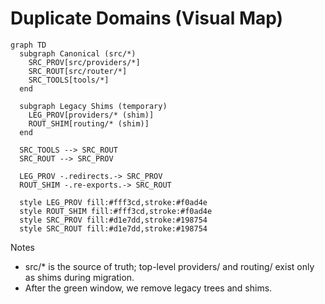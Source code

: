# Duplicate Domains (Visual Map)

```mermaid
graph TD
  subgraph Canonical (src/*)
    SRC_PROV[src/providers/*]
    SRC_ROUT[src/router/*]
    SRC_TOOLS[tools/*]
  end

  subgraph Legacy Shims (temporary)
    LEG_PROV[providers/* (shim)]
    ROUT_SHIM[routing/* (shim)]
  end

  SRC_TOOLS --> SRC_ROUT
  SRC_ROUT --> SRC_PROV

  LEG_PROV -.redirects.-> SRC_PROV
  ROUT_SHIM -.re-exports.-> SRC_ROUT

  style LEG_PROV fill:#fff3cd,stroke:#f0ad4e
  style ROUT_SHIM fill:#fff3cd,stroke:#f0ad4e
  style SRC_PROV fill:#d1e7dd,stroke:#198754
  style SRC_ROUT fill:#d1e7dd,stroke:#198754
```

Notes
- src/* is the source of truth; top-level providers/ and routing/ exist only as shims during migration.
- After the green window, we remove legacy trees and shims.

